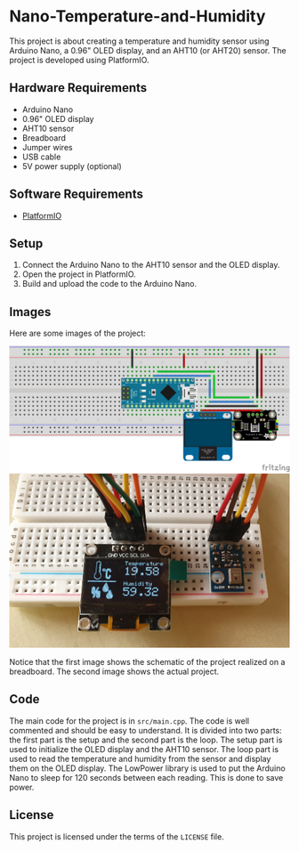 # Nano-Temperature-and-Humidity

This project is about creating a temperature and humidity sensor using Arduino Nano, a 0.96" OLED display, and an AHT10 (or AHT20) sensor. The project is developed using PlatformIO.

## Hardware Requirements

- Arduino Nano
- 0.96" OLED display
- AHT10 sensor
- Breadboard
- Jumper wires
- USB cable
- 5V power supply (optional)

## Software Requirements

- [PlatformIO](https://platformio.org/)

## Setup

1. Connect the Arduino Nano to the AHT10 sensor and the OLED display.
2. Open the project in PlatformIO.
3. Build and upload the code to the Arduino Nano.

## Images

Here are some images of the project:

![Image 1](./images/Temperature_and_Humidity_v2.png)
![Image 2](./images/RealPic.jpg)

Notice that the first image shows the schematic of the project realized on a breadboard. The second image shows the actual project.

## Code

The main code for the project is in `src/main.cpp`. The code is well commented and should be easy to understand. It is divided into two parts: the first part is the setup and the second part is the loop. The setup part is used to initialize the OLED display and the AHT10 sensor. The loop part is used to read the temperature and humidity from the sensor and display them on the OLED display.
The LowPower library is used to put the Arduino Nano to sleep for 120 seconds between each reading. This is done to save power.

## License

This project is licensed under the terms of the `LICENSE` file.